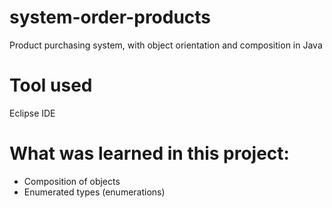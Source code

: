 # system-order-products
Product purchasing system, with object orientation and composition in Java
# Tool used
Eclipse IDE
# What was learned in this project:
- Composition of objects
- Enumerated types (enumerations)
